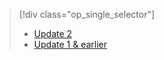> [!div class="op_single_selector"]
> * [Update 2](../articles/storsimple/storsimple-clone-volume-u2.md)
> * [Update 1 & earlier](../articles/storsimple/storsimple-clone-volume.md)
> 
> 

